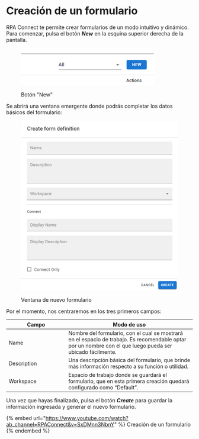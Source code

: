 # Creación de un formulario

RPA Connect te permite crear formularios de un modo intuitivo y dinámico. Para comenzar, pulsa el botón _**New**_ en la esquina superior derecha de la pantalla.

<figure><img src="../../.gitbook/assets/nuevo_formulario.png" alt=""><figcaption><p>Botón "New"</p></figcaption></figure>

Se abrirá una ventana emergente donde podrás completar los datos básicos del formulario:

<figure><img src="../../.gitbook/assets/Ventana_formulario.png" alt=""><figcaption><p>Ventana de nuevo formulario</p></figcaption></figure>

Por el momento, nos centraremos en los tres primeros campos:

<table><thead><tr><th width="147">Campo</th><th>Modo de uso</th></tr></thead><tbody><tr><td>Name</td><td>Nombre del formulario, con el cual se mostrará en el espacio de trabajo. Es recomendable optar por un nombre con el que luego pueda ser ubicado fácilmente.</td></tr><tr><td>Description</td><td>Una descripción básica del formulario, que brinde más información respecto a su función o utilidad.</td></tr><tr><td>Workspace</td><td>Espacio de trabajo donde se guardará el formulario, que en esta primera creación quedará configurado como “Default”.</td></tr></tbody></table>

Una vez que hayas finalizado, pulsa el botón _**Create**_ para guardar la información ingresada y generar el nuevo formulario.

{% embed url="https://www.youtube.com/watch?ab_channel=RPAConnect&v=SxDMnn3NbnY" %}
Creación de un formulario
{% endembed %}
